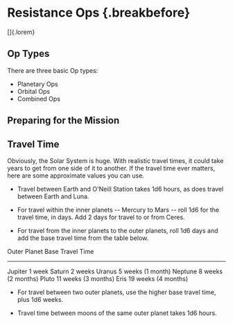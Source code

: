 # Resistance Ops {.breakbefore}

[]{.lorem}

## Op Types

There are three basic Op types:

- Planetary Ops
- Orbital Ops
- Combined Ops

## Preparing for the Mission

## Travel Time

Obviously, the Solar System is huge. With realistic travel times,
it could take years to get from one side of it to another.
If the travel time ever matters, here are some approximate values
you can use.

- Travel between Earth and O'Neill Station takes 1d6 hours,
  as does travel between Earth and Luna.

- For travel within the inner planets -- Mercury to Mars -- roll
  1d6 for the travel time, in days. Add 2 days for travel to or
  from Ceres.

- For travel from the inner planets to the outer planets, roll
  1d6 days and add the base travel time from the table below.

Outer Planet Base Travel Time
---          ----
Jupiter       1 week
Saturn        2 weeks
Uranus        5 weeks (1 month)
Neptune       8 weeks (2 months)
Pluto        11 weeks (3 months)
Eris         19 weeks (4 months)

- For travel between two outer planets, use the higher base travel
  time, plus 1d6 weeks.

- Travel time between moons of the same outer planet takes 1d6 hours.

